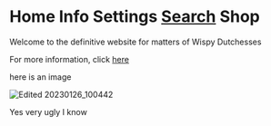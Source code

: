 # Home    Info    Settings    [Search](https://www.google.com/)    Shop

Welcome to the definitive website for matters of Wispy Dutchesses

For more information, click [here](https://inkvoiid.netlify.app/)

here is an image

![Edited 20230126_100442](https://user-images.githubusercontent.com/123790735/215248999-e7d3c1f9-0b9d-4d8e-b8ef-78636133dfc6.jpg "very image")

Yes very ugly I know

<p style="background-image: url(![pexels-andrew-neel-2326961](https://user-images.githubusercontent.com/123790735/215250415-40181c62-f653-4197-9e5a-30b094d3ccb8.jpg))
;">
